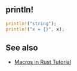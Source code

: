 
## println!
```rust
println!("string");
println!("x = {}", x);
```

## See also

- [Macros in Rust Tutorial](https://blog.logrocket.com/macros-in-rust-a-tutorial-with-examples/)